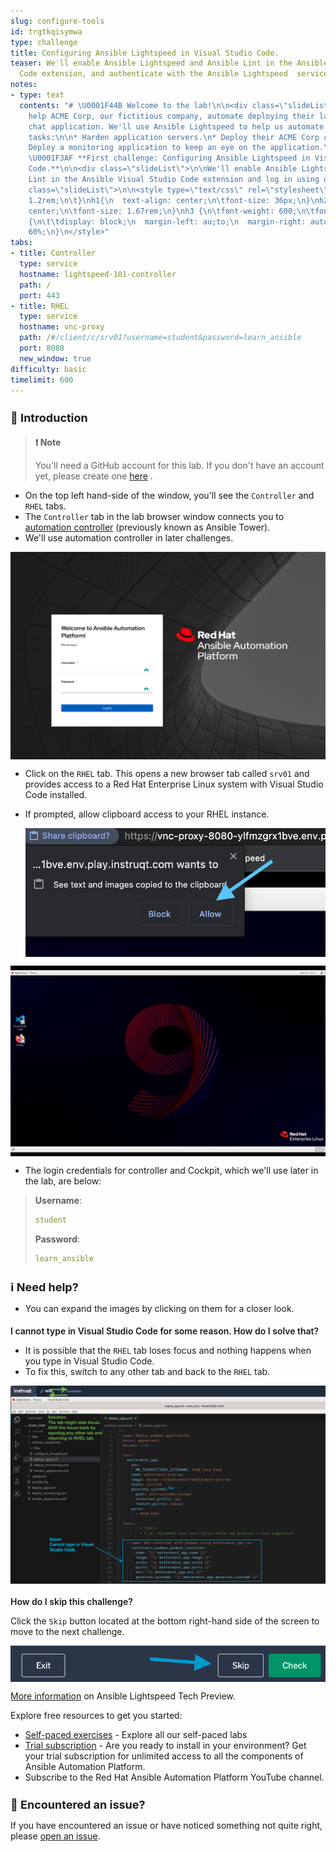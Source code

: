 ```yaml
---
slug: configure-tools
id: trgtkqisymwa
type: challenge
title: Configuring Ansible Lightspeed in Visual Studio Code.
teaser: We'll enable Ansible Lightspeed and Ansible Lint in the Ansible Visual Studio
  Code extension, and authenticate with the Ansible Lightspeed  service.
notes:
- type: text
  contents: "# \U0001F44B Welcome to the lab!\n\n<div class=\"slideList\">\n\nWe'll
    help ACME Corp, our fictitious company, automate deploying their latest and greatest
    chat application. We'll use Ansible Lightspeed to help us automate the following
    tasks:\n\n* Harden application servers.\n* Deploy their ACME Corp chat application:\n*
    Deploy a monitoring application to keep an eye on the application.\n\n</div>\n\n##
    \U0001F3AF **First challenge: Configuring Ansible Lightspeed in Visual Studio
    Code.**\n\n<div class=\"slideList\">\n\nWe'll enable Ansible Lightspeed and Ansible
    Lint in the Ansible Visual Studio Code extension and log in using our GitHub credentials.\n\n</div>\n\n![lab_extension_login.gif](../assets/lab_extension_login.gif)\n<div
    class=\"slideList\">\n\n<style type=\"text/css\" rel=\"stylesheet\">\n.slideList{\n\tfont-size:
    1.2rem;\n\t}\nh1{\n  text-align: center;\n\tfont-size: 36px;\n}\nh2 {\n\ttext-align:
    center;\n\tfont-size: 1.67rem;\n}\nh3 {\n\tfont-weight: 600;\n\tfont-size: 1.2rem;\n}\nimg
    {\n\t\tdisplay: block;\n  margin-left: au;to;\n  margin-right: auto;\n  height:
    60%;\n}\n</style>"
tabs:
- title: Controller
  type: service
  hostname: lightspeed-101-controller
  path: /
  port: 443
- title: RHEL
  type: service
  hostname: vnc-proxy
  path: /#/client/c/srv01?username=student&password=learn_ansible
  port: 8080
  new_window: true
difficulty: basic
timelimit: 600
---
```

👋 Introduction
===

>### **❗️ Note**
>You'll need a GitHub account for this lab. If you don't have an account yet,  please create one [here](https://github.com/join) .
- On the top left hand-side of the window, you'll see the `Controller` and `RHEL` tabs.
- The `Controller` tab in the lab browser window connects you to [automation controller](https://https://www.ansible.com/products/controller) (previously known as Ansible Tower).
- We'll use automation controller in later challenges.

![controller_login.png](../assets/controller_login.png)

- Click on the `RHEL` tab. This opens a new browser tab called `srv01` and provides access to a Red Hat Enterprise Linux system with Visual Studio Code installed.

- If prompted, allow clipboard access to your RHEL instance.

	![rhel_clipboard.png](../assets/rhel_clipboard.png)

![RHEL9_desktop.png](../assets/RHEL9_desktop.png)

- The login credentials for controller and Cockpit, which we'll use later in the lab, are below:

>**Username**:
> ```yaml
>student
>```
>**Password**:
>```yaml
>learn_ansible
>```

ℹ️ Need help?
===

* You can expand the images by clicking on them for a closer look.

### I cannot type in Visual Studio Code for some reason. How do I solve that?

- It is possible that the `RHEL` tab loses focus and nothing happens when you type in Visual Studio Code.
- To fix this, switch to any other tab and back to the `RHEL` tab.

<a href="#screen_focus">
  <img alt="#screen_focus" src="../assets/screen_focus.png" />
</a>

### How do I skip this challenge?

Click the `Skip` button located at the bottom right-hand side of the screen to move to the next challenge.

<a href="#skip_challenge">
  <img alt="#skip_challenge" src="../assets/skip_challenge.png" />
</a>
<a href="#" class="lightbox" id="#solution_playbooks">
  <img alt="skip_challenge" src="../assets/skip_challenge.png" />

☑️ Task - Enable Ansible Lightspeed
===

- Navigate to your RHEL instannce external tab.
- Follow the screenshot instructions below to enable Ansible Lightspeed and Ansible Lint in Visual Studio Code.


>**❗️Note!**
>
>Please ensure you configure the settings in the Visual Studio Code `Workspace` settings.
>![workspace_settings.png](../assets/workspace_settings.png)

- Double-click on the Visual Studio Code icon on the desktop.

![vscode_open.png](../assets/vscode_open.png)

- Navigate to the Ansible Visual Studio Code extension settings.

![open_extension_settings.png](../assets/open_extension_settings.png)

- We are configuring the Ansible Visual Studio Code extension in the `Workspace` section. Workspace settings are specific to the folder you have opened in Visual Studio Code.

![vscode_workspace_settings.png](../assets/vscode_workspace_settings.png)


- Scroll down to find the Lightspeed settings and enable them:

![enable_lightspeed_inextension.png](../assets/enable_lightspeed_inextension.png)

- Scroll down further and enable `Ansible Lint`, which checks your Ansible Playbook for best practices and more as you type.

![enable_lint_inextension.png](../assets/enable_lint_inextension.png)


☑️ Task - Log into the Ansible Lightspeed service
===

Next, you'll log into the Ansible Lightspeed service using your GitHub credentials.

>### **❗️ Note**
>
>This lab environment is ephemeral and will be deleted as soon the time limit is reached.
> No credentials are stored after the lab environment is removed.

>**ℹ️  Enable Ansible Lightspeed before signing into the service.**
>
> You'll first need to enable Ansible Lightspeed in Visual Studio Code before you can log into the service.

- Follow the screenshots below to authenticate to the Ansible Lightspeed service.

![connect_extension.png](../assets/connect_extension.png)

![allow_vscode_external_link.png](../assets/allow_vscode_external_link.png)

- This will open a Firefox browser and ask you to login to your GitHub account, please follow through the screenshots below:

![Login_github.png](../assets/Login_github.png)

![github_login_page.png](../assets/github_login_page.png)

![tandc_agree.png](../assets/tandc_agree.png)

![authorize_lightspeed.png](../assets/authorize_lightspeed.png)

![firefox_lighspeed_open_vscode.png](../assets/firefox_lighspeed_open_vscode.png)

![allow_external_url_vscode.png](../assets/allow_external_url_vscode.png)


- Once you have logged in and authorized the Ansible Lightspeed service, you'll see `Logged in as <GitHub Username>` on the Visual Studio Code extension.

![Logged_in_as_vscode.png](../assets/Logged_in_as_vscode.png)

>**❗️Note!**
>
>- If you receive a timeout warning as below, you're OK!
>- Click on `Connect` in the Ansible Visual Studio Code extension again.
>- Click on `Authorize` in Firefox. You won't need to re-authenticate with your GitHub credentials.
>![vscode_login_timeout.png](../assets/vscode_login_timeout.png)

✅ Next Challenge
===
Press the `Check` button below to go to the next challenge once you’ve completed the tasks.

✅ Additional resources
===

[More information](https://www.redhat.com/en/engage/project-wisdom) on Ansible Lightspeed Tech Preview.

Explore free resources to get you started:

* [Self-paced exercises](https://www.redhat.com/en/engage/redhat-ansible-automation-202108061218) - Explore all our self-paced labs
* [Trial subscription](http://red.ht/try_ansible) - Are you ready to install in your environment? Get your trial subscription for unlimited access to all the components of Ansible Automation Platform.
* Subscribe to the Red Hat Ansible Automation Platform YouTube channel.

🐛 Encountered an issue?
====
If you have encountered an issue or have noticed something not quite right, please [open an issue](https://github.com/ansible/instruqt/issues/new?labels=devops-controller&title=New+DevOps+with+automation+controller+issue+issue:+incident-creation&assignees=craig-br).

<style type="text/css" rel="stylesheet">
  .lightbox {
    display: none;
    position: fixed;
    justify-content: center;
    align-items: center;
    z-index: 999;
    top: 0;
    left: 0;
    right: 0;
    bottom: 0;
    padding: 1rem;
    background: rgba(0, 0, 0, 0.8);
    margin-left: auto;
    margin-right: auto;
    margin-top: auto;
    margin-bottom: auto;
  }
  .lightbox:target {
    display: flex;
  }
  .lightbox img {
    /* max-height: 100% */
    max-width: 60%;
    max-height: 60%;
  }
  img {
    display: block;
    margin-left: auto;
    margin-right: auto;
  }
  h1 {
    font-size: 18px;
  }
  h2 {
    font-size: 16px;
    font-weight: 600
  }
  h3 {
    font-size: 14px;
    font-weight: 600
  }
  p span {
    font-size: 14px;
  }
  ul li span {
    font-size: 14px
  }
</style>
